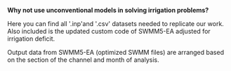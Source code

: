 **Why not use unconventional models in solving irrigation problems?**

Here you can find all '.inp'and '.csv' datasets needed to replicate our work. 
Also included is the updated custom code of SWMM5-EA adjusted for irrigation deficit.

Output data from SWMM5-EA (optimized SWMM files) are arranged based on the section of the channel and month of analysis.
